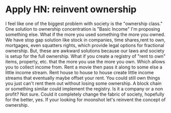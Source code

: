 # Apply HN: reinvent ownership

I feel like one of the biggest problem with society is the &quot;ownership class.&quot; One solution to ownership concentration is &quot;Basic Income&quot; I&#x27;m proposing something else. What if the more you used something the more you owned. We have stop gap solution like stock in companies, time shares,rent to own, mortgages, even squatters rights, which provide legal options for fractional ownership. But, these are awkward solutions because our laws and society is setup for the full ownership. What if you create a registry of &quot;rent to own&quot; items, property, etc. that the more you use the more you own. Which allows you to collect income from. Rent a movie then pass it along to some else a little income stream. Rent house to house to house create little income streams that eventually maybe offset your rent. You could still own things you just can&#x27;t rent them out without losing some ownership. A block chain or something similar could implement the registry.  Is it a company or a non profit? Not sure. Could it completely change the fabric of society, hopefully for the better, yes. If your looking for moonshot let&#x27;s reinvent the concept of ownership.
